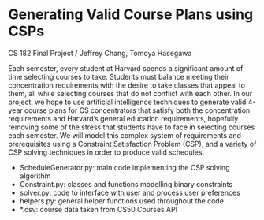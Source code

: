 # Generating Valid Course Plans using CSPs
CS 182 Final Project / Jeffrey Chang, Tomoya Hasegawa

Each semester, every student at Harvard spends a significant amount of time selecting courses to take. Students must balance meeting their concentration requirements with the desire to take classes that appeal to them, all while selecting courses that do not conflict with each other. In our project, we hope to use artificial intelligence techniques to generate valid 4-year course plans for CS concentrators that satisfy both the concentration requirements and Harvard’s general education requirements, hopefully removing some of the stress that students have to face in selecting courses each semester. We will model this complex system of requirements and prerequisites using a Constraint Satisfaction Problem (CSP), and a variety of CSP solving techniques in order to produce valid schedules. 

- ScheduleGenerator.py: main code implementing the CSP solving algorithm
- Constraint.py: classes and functions modelling binary constraints
- solver.py: code to interface with user and process user preferences
- helpers.py: general helper functions used throughout the code
- *.csv: course data taken from CS50 Courses API
